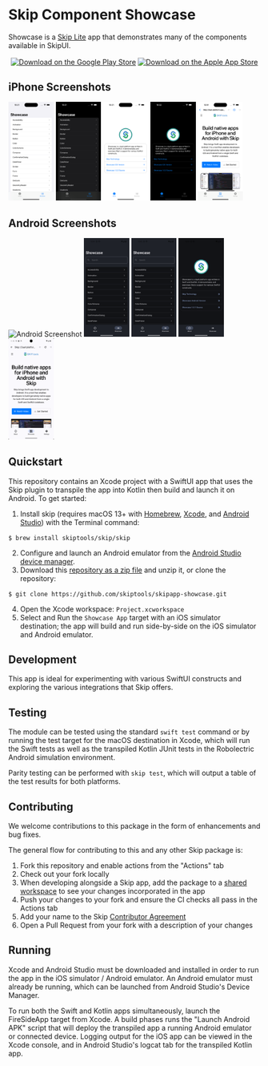 # Skip Component Showcase

Showcase is a [Skip Lite](https://skip.tools) app that demonstrates many of the components available in SkipUI.

<div align="center">
  <a href="https://play.google.com/store/apps/details?id=org.appfair.app.Showcase" style="display: inline-block;"><img src="https://appfair.org/assets/badges/google-play-store.svg" alt="Download on the Google Play Store" style="height: 60px; vertical-align: middle; object-fit: contain;" /></a>
  <a href="https://apps.apple.com/us/app/skip-showcase/id6474885022" style="display: inline-block;"><img src="https://appfair.org/assets/badges/apple-app-store.svg" alt="Download on the Apple App Store" style="height: 60px; vertical-align: middle; object-fit: contain;" /></a>
</div>

## iPhone Screenshots

<img alt="iPhone Screenshot" src="Darwin/fastlane/screenshots/en-US/1_en-US.png" style="width: 18%" /> <img alt="iPhone Screenshot" src="Darwin/fastlane/screenshots/en-US/2_en-US.png" style="width: 18%" /> <img alt="iPhone Screenshot" src="Darwin/fastlane/screenshots/en-US/3_en-US.png" style="width: 18%" /> <img alt="iPhone Screenshot" src="Darwin/fastlane/screenshots/en-US/4_en-US.png" style="width: 18%" /> <img alt="iPhone Screenshot" src="Darwin/fastlane/screenshots/en-US/5_en-US.png" style="width: 18%" />


## Android Screenshots

<img alt="Android Screenshot" src="Android/fastlane/metadata/android/en-US/images/phoneScreenshots/1_en-US.png" style="width: 18%" /> <img alt="Android Screenshot" src="Android/fastlane/metadata/android/en-US/images/phoneScreenshots/2_en-US.png" style="width: 18%" /> <img alt="Android Screenshot" src="Android/fastlane/metadata/android/en-US/images/phoneScreenshots/3_en-US.png" style="width: 18%" /> <img alt="Android Screenshot" src="Android/fastlane/metadata/android/en-US/images/phoneScreenshots/4_en-US.png" style="width: 18%" /> <img alt="Android Screenshot" src="Android/fastlane/metadata/android/en-US/images/phoneScreenshots/5_en-US.png" style="width: 18%" />

## Quickstart

This repository contains an Xcode project with a SwiftUI app that uses the
Skip plugin to transpile the app into Kotlin then build and launch it on Android.
To get started:

1. Install skip (requires macOS 13+ with [Homebrew](https://brew.sh), [Xcode](https://developer.apple.com/xcode/), and [Android Studio](https://developer.android.com/studio)) with the Terminal command:
```
$ brew install skiptools/skip/skip
```
2. Configure and launch an Android emulator from the [Android Studio device manager](https://developer.android.com/studio/run/emulator-launch-without-app).
3. Download this [repository as a zip file](https://github.com/skiptools/skipapp-showcase/archive/main.zip) and unzip it, or clone the repository:
```
$ git clone https://github.com/skiptools/skipapp-showcase.git
```
4. Open the Xcode workspace: `Project.xcworkspace`
5. Select and Run the `Showcase App` target with an iOS simulator destination; the app will build and run side-by-side on the iOS simulator and Android emulator.


## Development

This app is ideal for experimenting with various SwiftUI constructs
and exploring the various integrations that Skip offers.

## Testing

The module can be tested using the standard `swift test` command
or by running the test target for the macOS destination in Xcode,
which will run the Swift tests as well as the transpiled
Kotlin JUnit tests in the Robolectric Android simulation environment.

Parity testing can be performed with `skip test`,
which will output a table of the test results for both platforms.

## Contributing

We welcome contributions to this package in the form of enhancements and bug fixes.

The general flow for contributing to this and any other Skip package is:

1. Fork this repository and enable actions from the "Actions" tab
2. Check out your fork locally
3. When developing alongside a Skip app, add the package to a [shared workspace](https://skip.tools/docs/contributing) to see your changes incorporated in the app
4. Push your changes to your fork and ensure the CI checks all pass in the Actions tab
5. Add your name to the Skip [Contributor Agreement](https://github.com/skiptools/clabot-config)
6. Open a Pull Request from your fork with a description of your changes

## Running

Xcode and Android Studio must be downloaded and installed in order to
run the app in the iOS simulator / Android emulator.
An Android emulator must already be running, which can be launched from 
Android Studio's Device Manager.

To run both the Swift and Kotlin apps simultaneously, 
launch the FireSideApp target from Xcode.
A build phases runs the "Launch Android APK" script that
will deploy the transpiled app a running Android emulator or connected device.
Logging output for the iOS app can be viewed in the Xcode console, and in
Android Studio's logcat tab for the transpiled Kotlin app.
